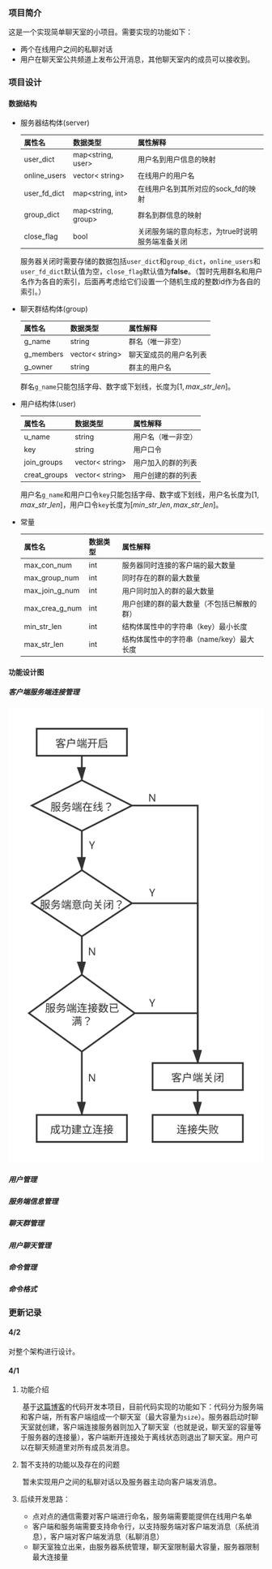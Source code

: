 ### 项目简介
这是一个实现简单聊天室的小项目。需要实现的功能如下：
* 两个在线用户之间的私聊对话
* 用户在聊天室公共频道上发布公开消息，其他聊天室内的成员可以接收到。

### 项目设计

#### 数据结构

* 服务器结构体(server)

  | 属性名       | 数据类型           | 属性解释                                         |
  | ------------ | ------------------ | ------------------------------------------------ |
  | user_dict    | map<string, user>  | 用户名到用户信息的映射                           |
  | online_users | vector< string>    | 在线用户的用户名                                 |
  | user_fd_dict | map<string, int>   | 在线用户名到其所对应的sock_fd的映射              |
  | group_dict   | map<string, group> | 群名到群信息的映射                               |
  | close_flag   | bool               | 关闭服务端的意向标志，为true时说明服务端准备关闭 |

  服务器关闭时需要存储的数据包括`user_dict`和`group_dict`，`online_users`和`user_fd_dict`默认值为空，`close_flag`默认值为**false**。（暂时先用群名和用户名作为各自的索引，后面再考虑给它们设置一个随机生成的整数id作为各自的索引。）

* 聊天群结构体(group)

  | 属性名    | 数据类型        | 属性解释               |
  | --------- | --------------- | ---------------------- |
  | g_name    | string          | 群名（唯一非空）       |
  | g_members | vector< string> | 聊天室成员的用户名列表 |
  | g_owner   | string          | 群主的用户名           |

  群名`g_name`只能包括字母、数字或下划线，长度为$[1,max\_str\_len]$。

* 用户结构体(user)

  | 属性名       | 数据类型        | 属性解释           |
  | ------------ | --------------- | ------------------ |
  | u_name       | string          | 用户名（唯一非空） |
  | key          | string          | 用户口令           |
  | join_groups  | vector< string> | 用户加入的群的列表 |
  | creat_groups | vector< string> | 用户创建的群的列表 |

  用户名`g_name`和用户口令`key`只能包括字母、数字或下划线，用户名长度为$[1,max\_str\_len]$，用户口令`key`长度为$[min\_str\_len,max\_str\_len]$。

* 常量

  | 属性名         | 数据类型 | 属性解释                                   |
  | -------------- | -------- | ------------------------------------------ |
  | max_con_num    | int      | 服务器同时连接的客户端的最大数量           |
  | max_group_num  | int      | 同时存在的群的最大数量                     |
  | max_join_g_num | int      | 用户同时加入的群的最大数量                 |
  | max_crea_g_num | int      | 用户创建的群的最大数量（不包括已解散的群） |
  | min_str_len    | int      | 结构体属性中的字符串（key）最小长度        |
  | max_str_len    | int      | 结构体属性中的字符串（name/key）最大长度   |

#### 功能设计图

##### 客户端服务端连接管理

![](imgs/客户端服务端连接管理.svg)



##### 用户管理



##### 服务端信息管理



##### 聊天群管理



##### 用户聊天管理



##### 命令管理



##### 命令格式



### 更新记录

#### 4/2 

对整个架构进行设计。

#### 4/1

1. 功能介绍

   ​		基于[这篇博客](https://blog.csdn.net/weixin_38663899/article/details/87884938?utm_term=socket%E7%BC%96%E7%A8%8BC%E8%AF%AD%E8%A8%80%E5%AE%9E%E7%8E%B0%E8%81%8A%E5%A4%A9%E7%A8%8B%E5%BA%8F&utm_medium=distribute.pc_aggpage_search_result.none-task-blog-2~all~sobaiduweb~default-4-87884938&spm=3001.4430)的代码开发本项目，目前代码实现的功能如下：代码分为服务端和客户端，所有客户端组成一个聊天室（最大容量为`size`）。服务器启动时聊天室就创建，客户端连接服务器则加入了聊天室（也就是说，聊天室的容量等于服务器的连接量），客户端断开连接处于离线状态则退出了聊天室。用户可以在聊天频道里对所有成员发消息。

2. 暂不支持的功能以及存在的问题

   ​		暂未实现用户之间的私聊对话以及服务器主动向客户端发消息。

3. 后续开发思路：

   * 点对点的通信需要对客户端进行命名，服务端需要能提供在线用户名单
   * 客户端和服务端需要支持命令行，以支持服务端对客户端发消息（系统消息），客户端对客户端发消息（私聊消息）
   * 聊天室独立出来，由服务器系统管理，聊天室限制最大容量，服务器限制最大连接量